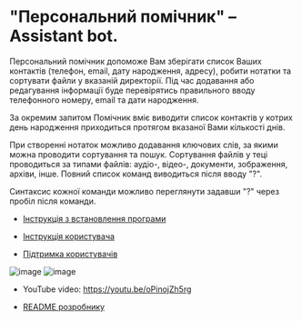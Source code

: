 # "Персональний помічник" – Assistant bot.

Персональний помічник допоможе Вам зберігати список Ваших контактів (телефон, email, дату народження, адресу), 
робити нотатки та сортувати файли у вказаній директорії. Під час додавання або редагування інформації буде перевірятись правильного вводу телефонного номеру, email та дати народження. 

За окремим запитом Помічник вміє виводити список контактів у котрих день народження приходиться протягом вказаної Вами кількості днів. 

При створенні нотаток можливо додавання ключових слів, за якими можна проводити сортування та пошук. Сортування файлів у теці проводиться за типами файлів: аудіо-, відео-, документи, зображення, архіви, інше. Повний список команд виводиться після вводу "?". 

Синтаксис кожної команди можливо переглянути задавши "?" через пробіл після команди.

* [Інструкція з встановлення програми](https://github.com/lexxai/goit_python_core_project_team_11/wiki/%D0%92%D1%81%D1%82%D0%B0%D0%BD%D0%BE%D0%B2%D0%BB%D0%B5%D0%BD%D0%BD%D1%8F-%D0%BF%D1%80%D0%BE%D0%B3%D1%80%D0%B0%D0%BC%D0%B8)

* [Інструкція користувача](https://github.com/lexxai/goit_python_core_project_team_11/wiki/%D0%86%D0%BD%D1%81%D1%82%D1%80%D1%83%D0%BA%D1%86%D1%96%D1%8F-%D0%BA%D0%BE%D1%80%D0%B8%D1%81%D1%82%D1%83%D0%B2%D0%B0%D1%87%D0%B0)

* [Підтримка користувачів](https://github.com/lexxai/goit_python_core_project_team_11/issues)

![image](https://github.com/lexxai/goit_python_core_project_team_11/assets/3278842/2bf37685-e950-4be4-838d-08d36b309cec)
![image](https://github.com/lexxai/goit_python_core_project_team_11/assets/3278842/20602bf7-fb33-476e-86e5-a4ee7388a7dc)


* YouTube video: https://youtu.be/oPinojZh5rg


* [README розробнику ](https://github.com/lexxai/goit_python_core_project_team_11/wiki/README-%D1%80%D0%BE%D0%B7%D1%80%D0%BE%D0%B1%D0%BD%D0%B8%D0%BA%D1%83)


